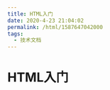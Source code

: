 ```yaml
---
title: HTML入门
date: 2020-4-23 21:04:02
permalink: /html/1587647042000
tags: 
  - 技术文档
---
```


# HTML入门